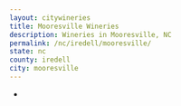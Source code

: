 ```yaml
---
layout: citywineries
title: Mooresville Wineries
description: Wineries in Mooresville, NC
permalink: /nc/iredell/mooresville/
state: nc
county: iredell
city: mooresville
---
```

-
